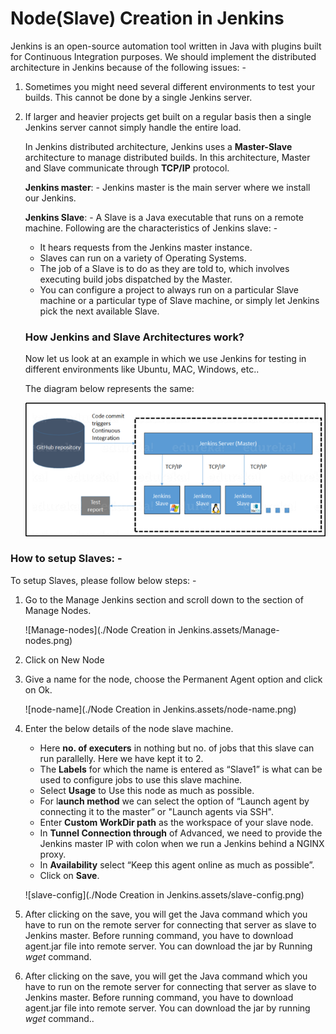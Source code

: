 # Node(Slave) Creation in Jenkins



 Jenkins is an open-source automation tool written in Java with plugins built for Continuous Integration purposes. We should implement the distributed architecture in Jenkins because of the following issues: -

1. Sometimes you might need several different environments to test your builds. This cannot be done by a single Jenkins server.

2. If larger and heavier projects get built on a regular basis then a single Jenkins server cannot simply handle the entire load.

   In Jenkins distributed architecture, Jenkins uses a **Master-Slave** architecture to manage distributed builds. In this architecture, Master and Slave communicate through **TCP/IP** protocol.

   **Jenkins master**: - Jenkins master is the main server where we install our Jenkins.

   **Jenkins Slave**: - A Slave is a Java executable that runs on a remote machine. Following are the characteristics of Jenkins slave: -

   - It hears requests from the Jenkins master instance.
   - Slaves can run on a variety of Operating Systems.
   - The job of a Slave is to do as they are told to, which involves executing build jobs dispatched by the Master.
   - You can configure a project to always run on a particular Slave machine or a particular type of Slave machine, or simply let Jenkins pick the next available Slave.

   

   ### How Jenkins and Slave Architectures work?

   Now let us look at an example in which we use Jenkins for testing in different environments like Ubuntu, MAC, Windows, etc..

   The diagram below represents the same:

   ![Architecture](Node-Creation-in-Jenkins.assets/Architecture.png)



### How to setup Slaves: -

To setup Slaves, please follow below steps: -

1. Go to the Manage Jenkins section and scroll down to the section of Manage Nodes.

   ![Manage-nodes](./Node Creation in Jenkins.assets/Manage-nodes.png)

2. Click on New Node

3. Give a name for the node, choose the Permanent Agent option and click on Ok.

   ![node-name](./Node Creation in Jenkins.assets/node-name.png)

4. Enter the below details of the node slave machine. 

   - Here **no. of executers** in nothing but no. of jobs that this slave can run parallelly. Here we have kept it to 2. 
   - The **Labels** for which the name is entered as “Slave1” is what can be used to configure jobs to use this slave machine. 
   - Select **Usage** to Use this node as much as possible. 
   - For l**aunch method** we can select the option of “Launch agent by connecting it to the master” or "Launch agents via SSH". 
   - Enter **Custom WorkDir path** as the workspace of your slave node. 
   - In **Tunnel Connection through** of Advanced, we need to provide the Jenkins master IP with colon when we run a Jenkins behind a NGINX proxy.
   - In **Availability** select “Keep this agent online as much as possible”.
   - Click on **Save**.

   ![slave-config](./Node Creation in Jenkins.assets/slave-config.png)

5. After clicking on the save, you will get the Java command which you have to run on the remote server for connecting that server as slave to Jenkins master. Before running command, you  have to download agent.jar file into remote server. You can download the jar by Running *wget* command. 
5. After clicking on the save, you will get the Java command which you have to run on the remote server for connecting that server as slave to Jenkins master. Before running command, you  have to download agent.jar file into remote server. You can download the jar by running *wget* command.. 
